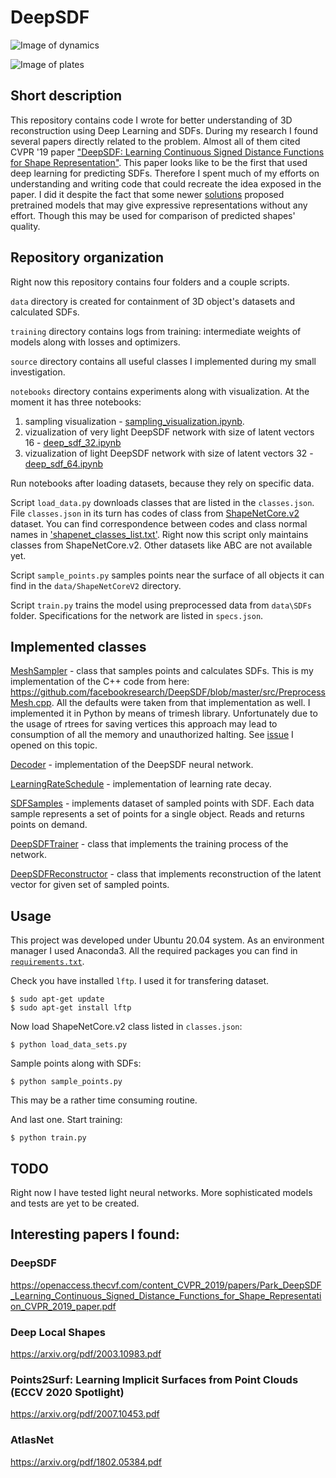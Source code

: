 # DeepSDF
![Image of dynamics](images/cover.png)

![Image of plates](images/plates.png)
## Short description
This repository contains code I wrote for better understanding of 3D reconstruction using Deep Learning and SDFs.
During my research I found several papers directly related to the problem. Almost all of them cited CVPR '19 paper 
["DeepSDF: Learning Continuous Signed Distance Functions for Shape Representation"](https://openaccess.thecvf.com/content_CVPR_2019/papers/Park_DeepSDF_Learning_Continuous_Signed_Distance_Functions_for_Shape_Representation_CVPR_2019_paper.pdf). This paper looks like to be the
first that used deep learning for predicting SDFs. Therefore I spent much of my efforts on understanding and writing
code that could recreate the idea exposed in the paper. I did it despite the fact that some newer [solutions](https://github.com/ErlerPhilipp/points2surf)
proposed pretrained models that may give expressive representations without any effort. Though this may be used for
comparison of predicted shapes' quality.

## Repository organization
Right now this repository contains four folders and a couple scripts. 

`data` directory is created for containment of 3D object's datasets and calculated SDFs.

`training` directory contains logs from training: intermediate weights of models along with losses  and optimizers.

`source` directory contains all useful classes I implemented during my small investigation.

`notebooks` directory contains experiments along with visualization. At the moment it has three notebooks: 
  1. sampling visualization - [sampling_visualization.ipynb](notebooks/sampling_visualization.ipynb).
  2. vizualization of very light DeepSDF network with size of latent vectors 16 - [deep_sdf_32.ipynb](notebooks/deep_sdf_32.ipynb)
  3. vizualization of light DeepSDF network with size of latent vectors 32 - [deep_sdf_64.ipynb](notebooks/deep_sdf_64.ipynb)
  
Run notebooks after loading datasets, because they rely on specific data.

Script `load_data.py` downloads classes that are listed in the `classes.json`. File `classes.json` in its turn has codes of class from 
[ShapeNetCore.v2](http://shapenet.cs.stanford.edu/shapenet/obj-zip/ShapeNetCore.v2/) dataset. You can find correspondence between codes 
and class normal names in ['shapenet_classes_list.txt'](shapenet_classes_list.txt). Right now this script only maintains classes from 
ShapeNetCore.v2. Other datasets like ABC are not available yet.

Script `sample_points.py` samples points near the surface of all objects it can find in the `data/ShapeNetCoreV2` directory. 

Script `train.py` trains the model using preprocessed data from `data\SDFs` folder. Specifications for the network are listed in `specs.json`.

## Implemented classes

[MeshSampler](source/mesh_sampler.py) - class that samples points and calculates SDFs. This is my implementation of the С++ code from here:
https://github.com/facebookresearch/DeepSDF/blob/master/src/PreprocessMesh.cpp. All the defaults were taken 
from that implementation as well. I implemented it in Python by means of trimesh library. Unfortunately due to the usage of rtrees for 
saving vertices this approach may lead to consumption of all the memory and unauthorized halting. 
See [issue](https://github.com/mikedh/trimesh/issues/976) I opened on this topic.

[Decoder](source/deep_sdf.py) - implementation of the DeepSDF neural network.

[LearningRateSchedule](source/learning_rate.py) - implementation of learning rate decay.

[SDFSamples](source/sdf_samples.py) - implements dataset of sampled points with SDF. Each data sample represents a set of points for a single object.
Reads and returns points on demand.

[DeepSDFTrainer](source/deep_sdf_trainer.py) - class that implements the training process of the network. 

[DeepSDFReconstructor](source/deep_sdf_reconstructor.py) - class that implements reconstruction of the latent vector for given set of sampled points.

## Usage

This project was developed under Ubuntu 20.04 system. As an environment manager I used Anaconda3. 
All the required packages you can find in [`requirements.txt`](requirements.txt).

Check you have installed `lftp`. I used it for transfering dataset.

```
$ sudo apt-get update
$ sudo apt-get install lftp
```

Now load ShapeNetCore.v2 class listed in `classes.json`:
```
$ python load_data_sets.py  
```

Sample points along with SDFs:
```
$ python sample_points.py
```
This may be a rather time consuming routine.

And last one. Start training:
```
$ python train.py
```

## TODO
Right now I have tested light neural networks. More sophisticated models and tests are yet to be created.

## Interesting papers I found:

### DeepSDF
https://openaccess.thecvf.com/content_CVPR_2019/papers/Park_DeepSDF_Learning_Continuous_Signed_Distance_Functions_for_Shape_Representation_CVPR_2019_paper.pdf

### Deep Local Shapes
https://arxiv.org/pdf/2003.10983.pdf

### Points2Surf: Learning Implicit Surfaces from Point Clouds (ECCV 2020 Spotlight)
https://arxiv.org/pdf/2007.10453.pdf

### AtlasNet
https://arxiv.org/pdf/1802.05384.pdf

